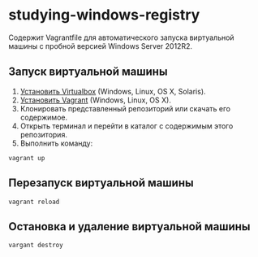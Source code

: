 # studying-windows-registry

Содержит Vagrantfile для автоматического запуска виртуальной машины с пробной версией Windows Server 2012R2.

## Запуск виртуальной машины

1. [Установить Virtualbox](https://www.virtualbox.org/) (Windows, Linux, OS X, Solaris).
1. [Установить Vagrant](https://vagrantup.com/) (Windows, Linux, OS X).
1. Клонировать представленный репозиторий или скачать его содержимое.
1. Открыть терминал и перейти в каталог с содержимым этого репозитория.
1. Выполнить команду:
```
vagrant up
```

## Перезапуск виртуальной машины

```
vagrant reload
```

## Остановка и удаление виртуальной машины

```
vargant destroy
```
